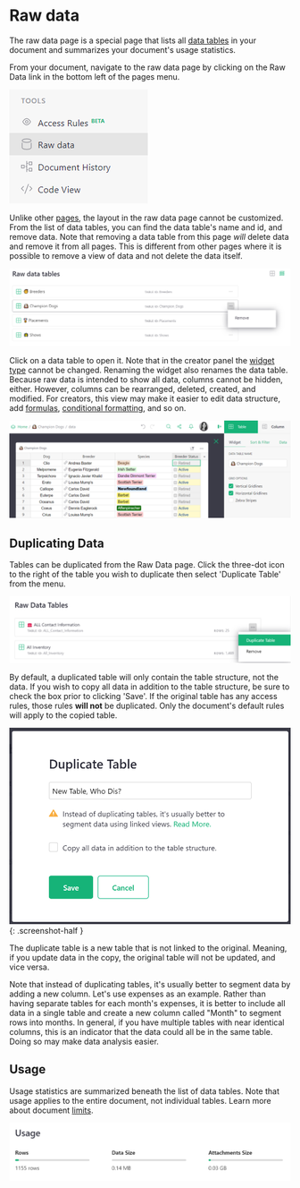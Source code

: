 # Raw data

The raw data page is a special page that lists all [data tables](glossary.md#data-table) in your document and summarizes your document's usage statistics.

From your document, navigate to the raw data page by clicking on the Raw Data link in the bottom left of the pages menu.

![Raw Data in Menu](images/raw-data/raw-data-nav.png)

Unlike other [pages](page-widgets.md), the layout in the raw data page cannot be customized. From the list of data tables, you can find the data table's name and id, and remove data. Note that removing a data table from this page *will* delete data and remove it from all pages. This is different from other pages where it is possible to remove a view of data and not delete the data itself. 

![Raw Data List](images/raw-data/raw-data-list.png)

Click on a data table to open it. Note that in the creator panel the [widget type](page-widgets.md#page-widgets) cannot be changed. Renaming the widget also renames the data table. Because raw data is intended to show all data, columns cannot be hidden, either. However, columns can be rearranged, deleted, created, and modified. For creators, this view may make it easier to edit data structure, add [formulas](formulas.md), [conditional formatting](conditional-formatting.md), and so on.

![Raw Data View](images/raw-data/raw-data-lightbox.png)

## Duplicating Data

Tables can be duplicated from the Raw Data page. Click the three-dot icon to the right of the table you wish to duplicate then select 'Duplicate Table' from the menu.

![raw-data-duplicate-table](images/raw-data/raw-data-duplicate-table.png)

By default, a duplicated table will only contain the table structure, not the data. If you wish to copy all data in addition to the table structure, be sure to check the box prior to clicking 'Save'. If the original table has any access rules, those rules **will not** be duplicated. Only the document's default rules will apply to the copied table.

<span class="screenshot-large">*![raw-data-duplicate-data](images/raw-data/raw-data-duplicate-data.png)*</span>
{: .screenshot-half } 

The duplicate table is a new table that is not linked to the original. Meaning, if you update data in the copy, the original table will not be updated, and vice versa.

Note that instead of duplicating tables, it's usually better to segment data by adding a new column. Let's use expenses as an example. Rather than having separate tables for each month's expenses, it is better to include all data in a single table and create a new column called "Month" to segment rows into months. In general, if you have multiple tables with near identical columns, this is an indicator that the data could all be in the same table. Doing so may make data analysis easier.

## Usage

Usage statistics are summarized beneath the list of data tables. Note that usage applies to the entire document, not individual tables. Learn more about document [limits](limits.md).

![Usage](images/raw-data/raw-data-usage.png)